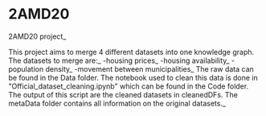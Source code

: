 # 2AMD20
2AMD20 project_

This project aims to merge 4 different datasets into one knowledge graph. The datasets to merge are:_
-housing prices_
-housing availability_
-population density_
-movement between municipalities_
The raw data can be found in the Data folder. The notebook used to clean this data is done in "Official_dataset_cleaning.ipynb" which can be found in the Code folder.
The output of this script are the cleaned datasets in cleanedDFs. The metaData folder contains all information on the original datasets._
